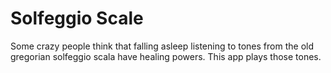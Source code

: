 # Solfeggio Scale
Some crazy people think that falling asleep listening to tones from the old gregorian solfeggio scala have healing powers. This app plays those tones.
